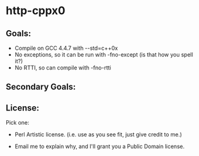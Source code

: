 # http-cppx0

Goals:
------

* Compile on GCC 4.4.7 with --std=c++0x
* No exceptions, so it can be run with -fno-except (is that how you spell it?)
* No RTTI, so can compile with -fno-rtti

Secondary Goals:
---------------



License:
--------

Pick one:

* Perl Artistic license. (i.e. use as you see fit, just give credit to me.)

* Email me to explain why, and I'll grant you a Public Domain license.

